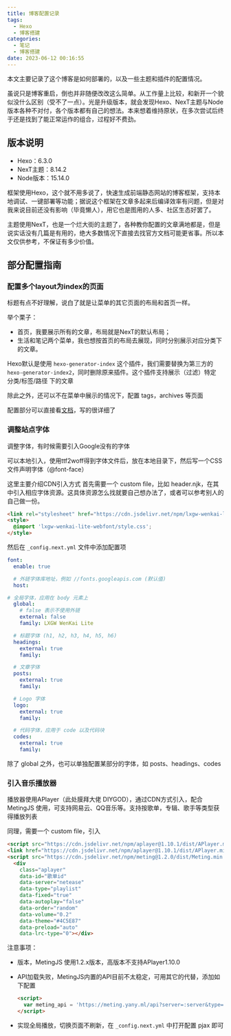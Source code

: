 ```yaml
---
title: 博客配置记录
tags:
  - Hexo
  - 博客搭建
categories:
  - 笔记
  - 博客搭建
date: 2023-06-12 00:16:55
---
```



本文主要记录了这个博客是如何部署的，以及一些主题和插件的配置情况。

<!-- more -->

虽说只是博客重启，倒也并非随便改改这么简单。从工作量上比较，和新开一个貌似没什么区别（受不了一点）。光是升级版本，就会发现Hexo、NexT主题与Node版本各种不对付，各个版本都有自己的想法。本来想着维持原状，在多次尝试后终于还是找到了能正常运作的组合，过程好不费劲。

## 版本说明

- Hexo：6.3.0
- NexT主题：8.14.2
- Node版本：15.14.0

框架使用Hexo，这个就不用多说了，快速生成前端静态网站的博客框架，支持本地调试、一键部署等功能；据说这个框架在文章多起来后编译效率有问题，但是对我来说目前还没有影响（毕竟懒人），用它也是图用的人多、社区生态好罢了。

主题使用NexT，也是一个烂大街的主题了，各种教你配置的文章满地都是，但是说实话没有几篇是有用的，绝大多数情况下直接去找官方文档可能更省事。所以本文仅供参考，不保证有多少价值。

## 部分配置指南

### 配置多个layout为index的页面

标题有点不好理解，说白了就是让菜单的其它页面的布局和首页一样。

举个栗子：

- 首页，我要展示所有的文章，布局就是NexT的默认布局；
- 生活和笔记两个菜单，我也想按首页的布局去展现，同时分别展示对应分类下的文章。

Hexo默认是使用 `hexo-generator-index` 这个插件，我们需要替换为第三方的 `hexo-generator-index2`，同时删除原来插件。这个插件支持展示（过滤）特定 分类/标签/路径 下的文章

除此之外，还可以不在菜单中展示的情况下，配置 tags，archives 等页面

配置部分可以直接看[文档](https://github.com/Jamling/hexo-generator-index2/blob/master/README_zh.md)，写的很详细了

### 调整站点字体

调整字体，有时候需要引入Google没有的字体

可以本地引入，使用ttf2woff得到字体文件后，放在本地目录下，然后写一个CSS文件声明字体（@font-face）

这里主要介绍CDN引入方式
首先需要一个 custom file，比如 header.njk，在其中引入相应字体资源。这具体资源怎么找就要自己想办法了，或者可以参考别人的自己做一份。

```html
<link rel="stylesheet" href="https://cdn.jsdelivr.net/npm/lxgw-wenkai-lite-webfont@1.0.0/style.css"/>
<style>
  @import 'lxgw-wenkai-lite-webfont/style.css';
</style>
```

然后在 `_config.next.yml` 文件中添加配置项

```yml
font:
  enable: true

  # 外链字体库地址，例如 //fonts.googleapis.com (默认值)
  host:

# 全局字体，应用在 body 元素上
  global:
    # false 表示不使用外链
    external: false  
    family: LXGW WenKai Lite

  # 标题字体 (h1, h2, h3, h4, h5, h6)
  headings:
    external: true
    family: 

  # 文章字体
  posts:
    external: true
    family:

  # Logo 字体
  logo:
    external: true
    family:

  # 代码字体，应用于 code 以及代码块
  codes:
    external: true
    family:
```

除了 global 之外，也可以单独配置某部分的字体，如 posts、headings、codes

### 引入音乐播放器

播放器使用APlayer（此处膜拜大佬 DIYGOD），通过CDN方式引入，配合 MetingJS 使用，可支持网易云、QQ音乐等。支持按歌单，专辑、歌手等类型获得播放列表

同理，需要一个 custom file，引入

```html
<script src="https://cdn.jsdelivr.net/npm/aplayer@1.10.1/dist/APlayer.min.js"></script>
<link href="https://cdn.jsdelivr.net/npm/aplayer@1.10.1/dist/APlayer.min.css" rel="stylesheet">
<script src="https://cdn.jsdelivr.net/npm/meting@1.2.0/dist/Meting.min.js"></script>
  <div
    class="aplayer"
    data-id="歌单id"
    data-server="netease"
    data-type="playlist"
    data-fixed="true"
    data-autoplay="false"
    data-order="random"
    data-volume="0.2"
    data-theme="#4C5E87"
    data-preload="auto"
    data-lrc-type="0"></div>
```

注意事项：

- 版本，MetingJS 使用1.2.x版本，高版本不支持APlayer1.10.0
- API加载失败，MetingJS内置的API目前不太稳定，可用其它的代替，添加如下配置
  
  ```html
  <script>
    var meting_api = 'https://meting.yany.ml/api?server=:server&type=:type&id=:id&auth=:auth&r=:r';
  </script>
  ```

- 实现全局播放，切换页面不刷新，在 `_config.next.yml` 中打开配置 pjax 即可
